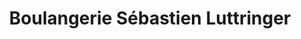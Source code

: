 ---
title: "Boulangerie Sébastien Luttringer"
url: /haut-du-them-chateau-lambert/boulangerie-sebastien-luttringer/
shop: Bäckerei
---